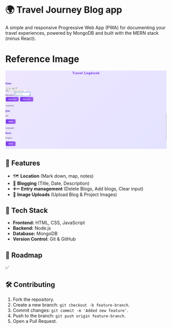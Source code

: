 # 🌍 Travel Journey Blog app
A simple and responsive Progressive Web App (PWA) for documenting your travel experiences, powered by MongoDB and built with the MERN stack (minus React).

# Reference Image
![Profile-Page](/public/img/Screenshot.png)

## 🚀 Features
- 🗺️ **Location** (Mark down, map, notes)
- 📝 **Blogging** (Title, Date, Description)
- ➕➖ **Entry management** (Delete Blogs, Add blogs, Clear input)
- 📂 **Image Uploads** (Upload Blog & Project Images)

## 📌 Tech Stack
- **Frontend:** HTML, CSS, JavaScript
- **Backend:** Node.js
- **Database:** MongoDB
- **Version Control:** Git & GitHub

## 🎯 Roadmap

✅

## 🛠 Contributing
1. Fork the repository.
2. Create a new branch: `git checkout -b feature-branch`.
3. Commit changes: `git commit -m 'Added new feature'`.
4. Push to the branch: `git push origin feature-branch`.
5. Open a Pull Request.